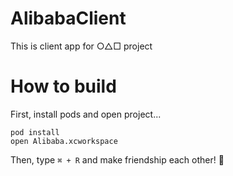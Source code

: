 # AlibabaClient

This is client app for ○△□ project

# How to build

First, install pods and open project...

```
pod install
open Alibaba.xcworkspace
```

Then, type `⌘ + R` and make friendship each other! :beer:
